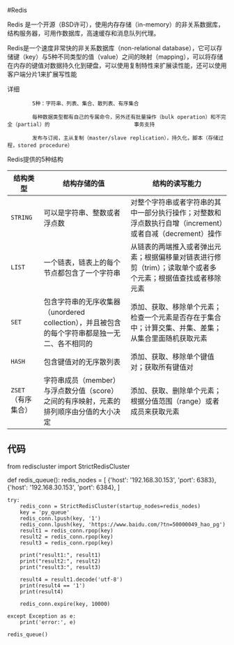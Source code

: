#Redis

Redis 是一个开源（BSD许可），使用内存存储（in-memory）的非关系数据库，结构服务器，可用作数据库，高速缓存和消息队列代理。

Redis是一个速度非常快的非关系数据库（non-relational database），它可以存储键（key）与5种不同类型的值（value）之间的映射（mapping），可以将存储在内存的键值对数据持久化到硬盘，可以使用复制特性来扩展读性能，还可以使用客户端分片1来扩展写性能 

详细

			5种：字符串、列表、集合、散列表、有序集合 
	
			每种数据类型都有自己的专属命令，另外还有批量操作（bulk operation）和不完全（partial）的						     事务支持 
	
			发布与订阅，主从复制（master/slave replication），持久化，脚本（存储过程，stored procedure） 



Redis提供的5种结构



| 结构类型           | 结构存储的值                                                 | 结构的读写能力                                               |
| ------------------ | ------------------------------------------------------------ | ------------------------------------------------------------ |
| `STRING`           | 可以是字符串、整数或者浮点数                                 | 对整个字符串或者字符串的其中一部分执行操作；对整数和浮点数执行自增（increment）或者自减（decrement）操作 |
| `LIST`             | 一个链表，链表上的每个节点都包含了一个字符串                 | 从链表的两端推入或者弹出元素；根据偏移量对链表进行修剪（trim）；读取单个或者多个元素；根据值查找或者移除元素 |
| `SET`              | 包含字符串的无序收集器（unordered collection），并且被包含的每个字符串都是独一无二、各不相同的 | 添加、获取、移除单个元素；检查一个元素是否存在于集合中；计算交集、并集、差集；从集合里面随机获取元素 |
| `HASH`             | 包含键值对的无序散列表                                       | 添加、获取、移除单个键值对；获取所有键值对                   |
| `ZSET`（有序集合） | 字符串成员（member）与浮点数分值（score）之间的有序映射，元素的排列顺序由分值的大小决定 | 添加、获取、删除单个元素；根据分值范围（range）或者成员来获取元素 |



## 代码

from rediscluster import StrictRedisCluster


def redis_queue():
    redis_nodes = [
        {'host': '192.168.30.153', 'port': 6383},
        {'host': '192.168.30.153', 'port': 6384},
    ]

    try:
        redis_conn = StrictRedisCluster(startup_nodes=redis_nodes)
        key = 'py_queue'
        redis_conn.lpush(key, '1')
        redis_conn.lpush(key, 'https://www.baidu.com/?tn=50000049_hao_pg')
        result1 = redis_conn.rpop(key)
        result2 = redis_conn.rpop(key)
        result3 = redis_conn.rpop(key)
    
        print("result1:", result1)
        print("result2:", result2)
        print("result3:", result3)
    
        result4 = result1.decode('utf-8')
        print(result4 == '1')
        print(result4)
    
        redis_conn.expire(key, 10000)
    
    except Exception as e:
        print('error:', e)
    
    redis_queue()
